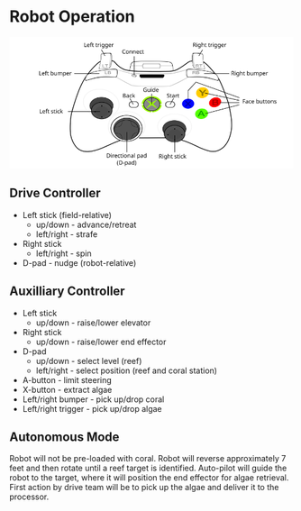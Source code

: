 # Robot Operation
<img src="360_controller.png" width="660px"/>

## Drive Controller
* Left stick (field-relative)
  * up/down - advance/retreat
  * left/right - strafe
* Right stick
  * left/right - spin
* D-pad - nudge (robot-relative)

## Auxilliary Controller
* Left stick
  * up/down - raise/lower elevator
* Right stick
  * up/down - raise/lower end effector
* D-pad
  * up/down - select level (reef)
  * left/right - select position (reef and coral station)
* A-button - limit steering
* X-button - extract algae
* Left/right bumper - pick up/drop coral 
* Left/right trigger - pick up/drop algae

## Autonomous Mode
Robot will not be pre-loaded with coral. Robot will reverse approximately 7 feet and then rotate until a reef target is identified. Auto-pilot will guide the robot to the target, where it will position the end effector for algae retrieval. First action by drive team will be to pick up the algae and deliver it to the processor.
